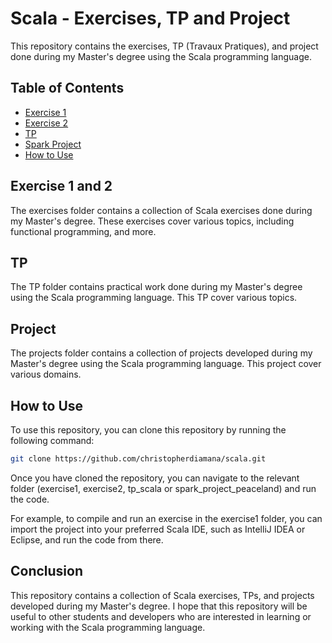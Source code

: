 # Scala - Exercises, TP and Project

This repository contains the exercises, TP (Travaux Pratiques), and project done during my Master's degree using the Scala programming language.

## Table of Contents

- [Exercise 1](https://github.com/christopherdiamana/scala/tree/main/1_exercice1)
- [Exercise 2](https://github.com/christopherdiamana/scala/tree/main/1_exercice2)
- [TP](https://github.com/christopherdiamana/scala/tree/main/3_tp_scala/TP_MR)
- [Spark Project](https://github.com/christopherdiamana/scala/tree/main/4_spark_project_peaceland)
- [How to Use](https://github.com/christopherdiamana/scala/edit/main/README.md#how-to-use)

## Exercise 1 and 2

The exercises folder contains a collection of Scala exercises done during my Master's degree. These exercises cover various topics, including functional programming, and more.

## TP

The TP folder contains practical work done during my Master's degree using the Scala programming language. This TP cover various topics.

## Project

The projects folder contains a collection of projects developed during my Master's degree using the Scala programming language. This project cover various domains.

## How to Use

To use this repository, you can clone this repository by running the following command:
```bash
git clone https://github.com/christopherdiamana/scala.git
```

Once you have cloned the repository, you can navigate to the relevant folder (exercise1, exercise2, tp_scala or spark_project_peaceland) and run the code. 

For example, to compile and run an exercise in the exercise1 folder, you can import the project into your preferred Scala IDE, such as IntelliJ IDEA or Eclipse, and run the code from there.

## Conclusion

This repository contains a collection of Scala exercises, TPs, and projects developed during my Master's degree. I hope that this repository will be useful to other students and developers who are interested in learning or working with the Scala programming language.
